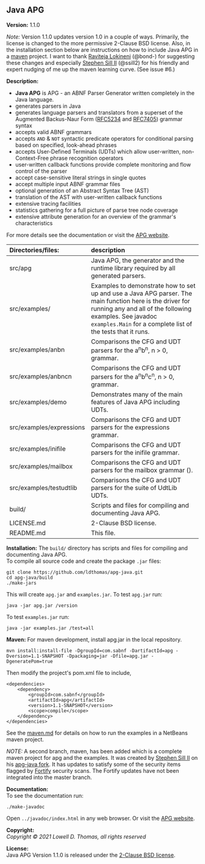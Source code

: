 ﻿## Java APG

**Version:** 1.1.0

*Note:* Version 1.1.0 updates version 1.0 in a couple of ways. Primarily, the license is changed to the more permissive 2-Clause BSD license. Also, in the installation section below are instructions on how to include Java APG in a [maven](https://maven.apache.org/) project. I want to thank [Raviteja Lokineni](https://github.com/bond-) (@bond-) for suggesting these changes and especially [Stephen Sill II](https://github.com/ssill2) (@ssill2) for his friendly and expert nudging of me up the maven learning curve. (See issue #6.)

**Description:**

<ul><li><b>Java APG</b> is APG - an ABNF Parser Generator written completely in the Java language.
</li>
<li>generates parsers in Java
</li>
<li>generates language parsers and translators from a superset of the Augmented Backus-Naur Form (<a href="https://tools.ietf.org/html/rfc5234">RFC5234</a> and <a href="https://tools.ietf.org/html/rfc7405">RFC7405</a>) grammar syntax
</li>
<li>accepts valid ABNF grammars
</li>
<li>accepts <code>AND</code> & <code>NOT</code> syntactic predicate operators for conditional parsing based on specified, look-ahead phrases
</li>
<li>accepts User-Defined Terminals (UDTs) which allow user-written, non-Context-Free phrase recognition operators
</li>
<li>user-written callback functions provide complete monitoring and flow control of the parser</li>
<li>accept case-sensitive literal strings in single quotes</li>
<li>accept multiple input ABNF grammar files</li>
<li>optional generation of an Abstract Syntax Tree (AST)</li>
<li>translation of the AST with user-written callback functions</li>
<li>extensive tracing facilities</li>
<li>statistics gathering for a full picture of parse tree node coverage</li>
<li>extensive attribute generation for an overview of the grammar's characteristics</li>
</ul>
For more details see the documentation or visit the <a href="https://sabnf.com">APG website</a>.

| Directories/files:       | description                                                                                                                                                                                                                         |
| :----------------------- | :---------------------------------------------------------------------------------------------------------------------------------------------------------------------------------------------------------------------------------- |
| src/apg                  | Java APG, the generator and the runtime library required by all generated parsers.                                                                                                                                                  |
| src/examples/            | Examples to demonstrate how to set up and use a Java APG parser. The main function here is the driver for running any and all of the following examples. See javadoc `examples.Main` for a complete list of the tests that it runs. |
| src/examples/anbn        | Comparisons the CFG and UDT parsers for the a<sup>n</sup>b<sup>n</sup>, n > 0, grammar.                                                                                                                                             |
| src/examples/anbncn      | Comparisons the CFG and UDT parsers for the a<sup>n</sup>b<sup>n</sup>c<sup>n</sup>, n > 0, grammar.                                                                                                                                |
| src/examples/demo        | Demonstrates many of the main features of Java APG including UDTs.                                                                                                                                                                  |
| src/examples/expressions | Comparisons the CFG and UDT parsers for the expressions grammar.                                                                                                                                                                    |
| src/examples/inifile     | Comparisons the CFG and UDT parsers for the inifile grammar.                                                                                                                                                                        |
| src/examples/mailbox     | Comparisons the CFG and UDT parsers for the mailbox grammar ().                                                                                                                                                                     |
| src/examples/testudtlib  | Comparisons the CFG and UDT parsers for the suite of UdtLib UDTs.                                                                                                                                                                   |
| build/                   | Scripts and files for compiling and documenting Java APG.                                                                                                                                                                           |
| LICENSE.md                  | 2-Clause BSD license.                                                                                                                                                                                        |
| README.md                | This file.                                                                                                                                                                                                                          |

**Installation:**
The `build/` directory has scripts and files for compiling and documenting Java APG.  
To compile all source code and create the package `.jar` files:

```
git clone https://github.com/ldthomas/apg-java.git
cd apg-java/build
./make-jars
```

This will create `apg.jar` and `examples.jar`. To test `apg.jar` run:

```
java -jar apg.jar /version
```
To test `examples.jar` run:
```
java -jar examples.jar /test=all
```
**Maven:**
For maven development, install apg.jar in the local repository.
```
mvn install:install-file -DgroupId=com.sabnf -DartifactId=apg -Dversion=1.1-SNAPSHOT -Dpackaging=jar -Dfile=apg.jar -DgeneratePom=true
```
Then modify the project's pom.xml file to include,
```
<dependencies>
    <dependency>
        <groupId>com.sabnf</groupId>
        <artifactId>apg</artifactId>
        <version>1.1-SNAPSHOT</version>
        <scope>compile</scope>
    </dependency>
</dependencies>

``` 
See the [maven.md](maven.md) for details on how to run the examples in a NetBeans maven project.

_NOTE:_ A second branch, maven, has been added which is a complete maven project for apg and the examples.
It was created by [Stephen Sill II](https://github.com/ssill2) on his [apg-java fork](https://github.com/ssill2/apg-java).
It has updates to satisfy some of the security items flagged by
[Fortify](https://www.microfocus.com/en-us/cyberres/application-security/static-code-analyzer) security scans.
The Fortify updates have not been integrated into the master branch.

**Documentation:**  
To see the documentation run:

```
./make-javadoc
```

Open `../javadoc/index.html` in any web browser. Or visit the [APG website](https://sabnf.com).

**Copyright:**  
 _Copyright &copy; 2021 Lowell D. Thomas, all rights reserved_

**License:**  
 Java APG Version 1.1.0 is released under the [2-Clause BSD license](https://opensource.org/licenses/BSD-2-Clause).

